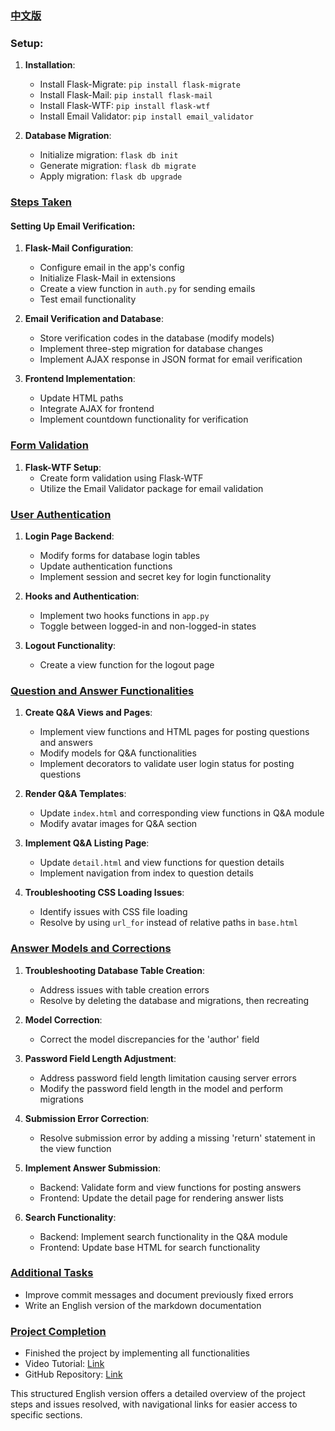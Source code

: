 ### [中文版](./readme_zh.md)

### Setup:

1. **Installation**:
   - Install Flask-Migrate: `pip install flask-migrate`
   - Install Flask-Mail: `pip install flask-mail`
   - Install Flask-WTF: `pip install flask-wtf`
   - Install Email Validator: `pip install email_validator`

2. **Database Migration**:
   - Initialize migration: `flask db init`
   - Generate migration: `flask db migrate`
   - Apply migration: `flask db upgrade`

### [Steps Taken](#email-verification-and-database)

#### Setting Up Email Verification:

1. **Flask-Mail Configuration**:
   - Configure email in the app's config
   - Initialize Flask-Mail in extensions
   - Create a view function in `auth.py` for sending emails
   - Test email functionality

2. **Email Verification and Database**:
   - Store verification codes in the database (modify models)
   - Implement three-step migration for database changes
   - Implement AJAX response in JSON format for email verification

3. **Frontend Implementation**:
   - Update HTML paths
   - Integrate AJAX for frontend
   - Implement countdown functionality for verification

### [Form Validation](#user-authentication)

1. **Flask-WTF Setup**:
   - Create form validation using Flask-WTF
   - Utilize the Email Validator package for email validation

### [User Authentication](#question-and-answer-functionalities)

1. **Login Page Backend**:
   - Modify forms for database login tables
   - Update authentication functions
   - Implement session and secret key for login functionality

2. **Hooks and Authentication**:
   - Implement two hooks functions in `app.py`
   - Toggle between logged-in and non-logged-in states

3. **Logout Functionality**:
   - Create a view function for the logout page

### [Question and Answer Functionalities](#troubleshooting-css-loading-issues)

1. **Create Q&A Views and Pages**:
   - Implement view functions and HTML pages for posting questions and answers
   - Modify models for Q&A functionalities
   - Implement decorators to validate user login status for posting questions

2. **Render Q&A Templates**:
   - Update `index.html` and corresponding view functions in Q&A module
   - Modify avatar images for Q&A section

3. **Implement Q&A Listing Page**:
   - Update `detail.html` and view functions for question details
   - Implement navigation from index to question details

4. **Troubleshooting CSS Loading Issues**:
   - Identify issues with CSS file loading
   - Resolve by using `url_for` instead of relative paths in `base.html`

### [Answer Models and Corrections](#submission-error-correction)

1. **Troubleshooting Database Table Creation**:
   - Address issues with table creation errors
   - Resolve by deleting the database and migrations, then recreating

2. **Model Correction**:
   - Correct the model discrepancies for the 'author' field

3. **Password Field Length Adjustment**:
   - Address password field length limitation causing server errors
   - Modify the password field length in the model and perform migrations

4. **Submission Error Correction**:
   - Resolve submission error by adding a missing 'return' statement in the view function

5. **Implement Answer Submission**:
   - Backend: Validate form and view functions for posting answers
   - Frontend: Update the detail page for rendering answer lists

6. **Search Functionality**:
   - Backend: Implement search functionality in the Q&A module
   - Frontend: Update base HTML for search functionality

### [Additional Tasks](#project-completion)

- Improve commit messages and document previously fixed errors
- Write an English version of the markdown documentation

### [Project Completion](#中文版)

- Finished the project by implementing all functionalities
- Video Tutorial: [Link](https://www.bilibili.com/video/BV17r4y1y7jJ?p=41&vd_source=1a0df84062fc3afe05ddb5436ffce988)
- GitHub Repository: [Link](https://github.com/MUC-NBM/zlktqa)

This structured English version offers a detailed overview of the project steps and issues resolved, with navigational links for easier access to specific sections.